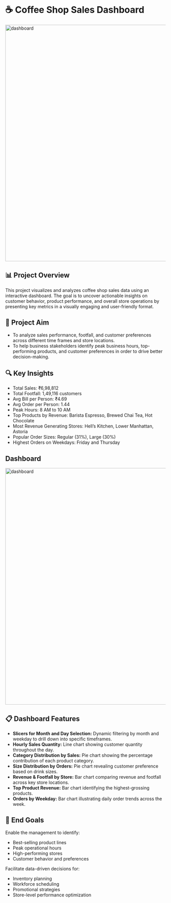 # ☕ Coffee Shop Sales Dashboard

<img width="1842" height="740" alt="dashboard" src="https://github.com/user-attachments/assets/1c9d9851-05be-4f09-bc52-2408e15654b0" />

## 📊 Project Overview

This project visualizes and analyzes coffee shop sales data using an interactive dashboard. The goal is to uncover actionable insights on customer behavior, product performance, and overall store operations by presenting key metrics in a visually engaging and user-friendly format.

## 🎯 Project Aim
- To analyze sales performance, footfall, and customer preferences across different time frames and store locations.
- To help business stakeholders identify peak business hours, top-performing products, and customer preferences in order to drive better decision-making.

## 🔍 Key Insights
- Total Sales: ₹6,98,812
- Total Footfall: 1,49,116 customers
- Avg Bill per Person: ₹4.69
- Avg Order per Person: 1.44
- Peak Hours: 8 AM to 10 AM
- Top Products by Revenue: Barista Espresso, Brewed Chai Tea, Hot Chocolate
- Most Revenue Generating Stores: Hell’s Kitchen, Lower Manhattan, Astoria
- Popular Order Sizes: Regular (31%), Large (30%)
- Highest Orders on Weekdays: Friday and Thursday

## Dashboard
<img width="1842" height="740" alt="dashboard" src="https://github.com/user-attachments/assets/6fc0f6f4-2c69-4131-bd4f-dbf53a80b7a7" />

## 📋 Dashboard Features

- **Slicers for Month and Day Selection:** Dynamic filtering by month and weekday to drill down into specific timeframes.
- **Hourly Sales Quantity:** Line chart showing customer quantity throughout the day.
- **Category Distribution by Sales:** Pie chart showing the percentage contribution of each product category.
- **Size Distribution by Orders:** Pie chart revealing customer preference based on drink sizes.
- **Revenue & Footfall by Store:** Bar chart comparing revenue and footfall across key store locations.
- **Top Product Revenue:** Bar chart identifying the highest-grossing products.
- **Orders by Weekday:** Bar chart illustrating daily order trends across the week.

## 🎯 End Goals
Enable the management to identify:
- Best-selling product lines
- Peak operational hours
- High-performing stores
- Customer behavior and preferences

Facilitate data-driven decisions for:
- Inventory planning
- Workforce scheduling
- Promotional strategies
- Store-level performance optimization
